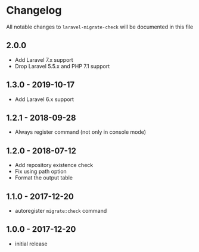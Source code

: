 # Changelog

All notable changes to `laravel-migrate-check` will be documented in this file

## 2.0.0

- Add Laravel 7.x support
- Drop Laravel 5.5.x and PHP 7.1 support

## 1.3.0 - 2019-10-17

- Add Laravel 6.x support

## 1.2.1 - 2018-09-28

- Always register command (not only in console mode)

## 1.2.0 - 2018-07-12

- Add repository existence check
- Fix using path option
- Format the output table

## 1.1.0 - 2017-12-20

- autoregister `migrate:check` command

## 1.0.0 - 2017-12-20

- initial release
